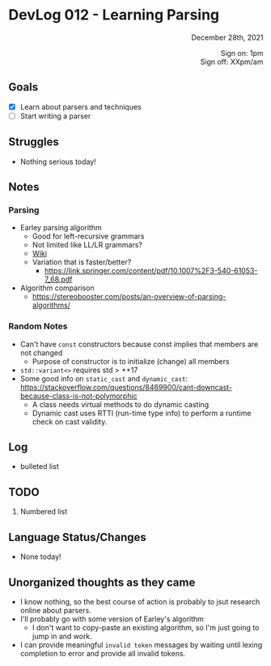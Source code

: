 # DevLog 012 - Learning Parsing
<div align="right">
December 28th, 2021

Sign on: 1pm\
Sign off: XXpm/am
</div>

## Goals
- [x] Learn about parsers and techniques
- [ ] Start writing a parser

## Struggles
- Nothing serious today!

## Notes
### Parsing
- Earley parsing algorithm
  - Good for left-recursive grammars
  - Not limited like LL/LR grammars?
  - [Wiki](https://en.wikipedia.org/wiki/Earley_parser)
  - Variation that is faster/better?
    - https://link.springer.com/content/pdf/10.1007%2F3-540-61053-7_68.pdf
- Algorithm comparison
  - https://stereobooster.com/posts/an-overview-of-parsing-algorithms/
### Random Notes
- Can't have `const` constructors because const implies that members are not changed
  - Purpose of constructor is to initialize (change) all members
- `std::variant<>` requires std > ++17
- Some good info on `static_cast` and `dynamic_cast`: https://stackoverflow.com/questions/8469900/cant-downcast-because-class-is-not-polymorphic
  - A class needs virtual methods to do dynamic casting
  - Dynamic cast uses RTTI (run-time type info) to perform a runtime check on cast validity.

## Log
- bulleted list

## TODO
1. Numbered list

## Language Status/Changes
- None today!

## Unorganized thoughts as they came
- I know nothing, so the best course of action is probably to jsut research online about parsers.
- I'll probably go with some version of Earley's algorithm
  - I don't want to copy-paste an existing algorithm, so I'm just going to jump in and work.
- I can provide meaningful `invalid token` messages by waiting until lexing completion to error and provide all invalid tokens.